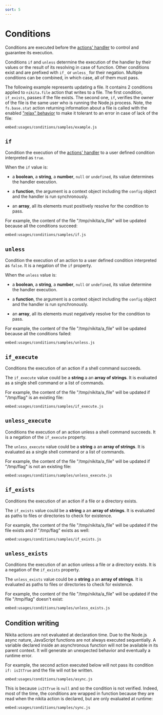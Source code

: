 ```yaml
---
sort: 5
---
```


# Conditions

Conditions are executed before the [actions' handler](/current/action/handler) to control and guarantee its execution.

Conditions `if` and `unless` determine the execution of the handler by their values or the result of its resolving in case of function. Other conditions exist and are prefixed with `if_` or `unless_` for their negation. Multiple conditions can be combined, in which case, all of them must pass. 

The following example represents updating a file. It contains 2 conditions applied to `nikita.file` action that writes to a file. The first condition, `if_exists`, passes if the file exists. The second one, `if`, verifies the owner of the file is the same user who is running the Node.js process. Note, the `fs.base.stat` action returning information about a file is called with the enabled ["relax" behavior](/current/metadata/relax/) to make it tolerant to an error in case of lack of the file:

`embed:usages/conditions/samples/example.js`

## `if`

Condition the execution of the [actions' handler](/current/action/handler) to a user defined condition interpreted as `true`. 

When the `if` value is:

- a **boolean**, a **string**, a **number**, `null` or `undefined`, its value determines the handler execution.

- a **function**, the argument is a context object including the `config` object and the handler is run synchronously.

- an **array**, all its elements must positively resolve for the condition to pass.

For example, the content of the file "/tmp/nikita/a_file" will be updated because all the conditions succeed:

`embed:usages/conditions/samples/if.js`

## `unless`

Condition the execution of an action to a user defined condition interpreted as `false`. It is a negation of the `if` property.

When the `unless` value is:
 
- a **boolean**, a **string**, a **number**, `null` or `undefined`, its value determine the handler execution.

- a **function**, the argument is a context object including the `config` object and the handler is run synchronously.

- an **array**, all its elements must negatively resolve for the condition to pass.

For example, the content of the file "/tmp/nikita/a_file" will be updated because all the conditions failed:

`embed:usages/conditions/samples/unless.js`
  
## `if_execute`

Conditions the execution of an action if a shell command succeeds.

The `if_execute` value could be a **string** a an **array of strings**. It is evaluated as a single shell command or a list of commands.

For example, the content of the file "/tmp/nikita/a_file" will be updated if "/tmp/flag" is an existing file:

`embed:usages/conditions/samples/if_execute.js`
  
## `unless_execute`

Conditions the execution of an action unless a shell command succeeds. It is a negation of the `if_execute` property.

The `unless_execute` value could be a **string** a an **array of strings**. It is evaluated as a single shell command or a list of commands.

For example, the content of the file "/tmp/nikita/a_file" will be updated if "/tmp/flag" is not an existing file:

`embed:usages/conditions/samples/unless_execute.js`

## `if_exists`

Conditions the execution of an action if a file or a directory exists.

The `if_exists` value could be a **string** a an **array of strings**. It is evaluated as paths to files or directories to check for existence.

For example, the content of the file "/tmp/nikita/a_file" will be updated if the file exists and if "/tmp/flag" exists as well:

`embed:usages/conditions/samples/if_exists.js`

## `unless_exists`

Conditions the execution of an action unless a file or a directory exists. It is a negation of the `if_exists` property.

The `unless_exists` value could be a **string** a an **array of strings**. It is evaluated as paths to files or directories to check for existence.

For example, the content of the file "/tmp/nikita/a_file" will be updated if the file "/tmp/flag" doesn't exist:

`embed:usages/conditions/samples/unless_exists.js`

## Condition writing

Nikita actions are not evaluated at declaration time. Due to the Node.js async nature, JavaScript functions are not always executed sequentially. A variable declared inside an asynchronous function will not be available in its parent context. It will generate an unexpected behavior and eventually a runtime error.

For example, the second action executed below will not pass its condition `if: isItTrue` and the file will not be written.

`embed:usages/conditions/samples/async.js`

This is because `isItTrue` is `null` and so the condition is not verified. Indeed, most of the time, the conditions are wrapped in function because they are read when the nikita action is declared, but are only evaluated at runtime:

`embed:usages/conditions/samples/sync.js`
